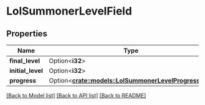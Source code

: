 # LolSummonerLevelField

## Properties

Name | Type | Description | Notes
------------ | ------------- | ------------- | -------------
**final_level** | Option<**i32**> |  | [optional]
**initial_level** | Option<**i32**> |  | [optional]
**progress** | Option<[**crate::models::LolSummonerLevelProgression**](LolSummonerLevelProgression.md)> |  | [optional]

[[Back to Model list]](../README.md#documentation-for-models) [[Back to API list]](../README.md#documentation-for-api-endpoints) [[Back to README]](../README.md)


